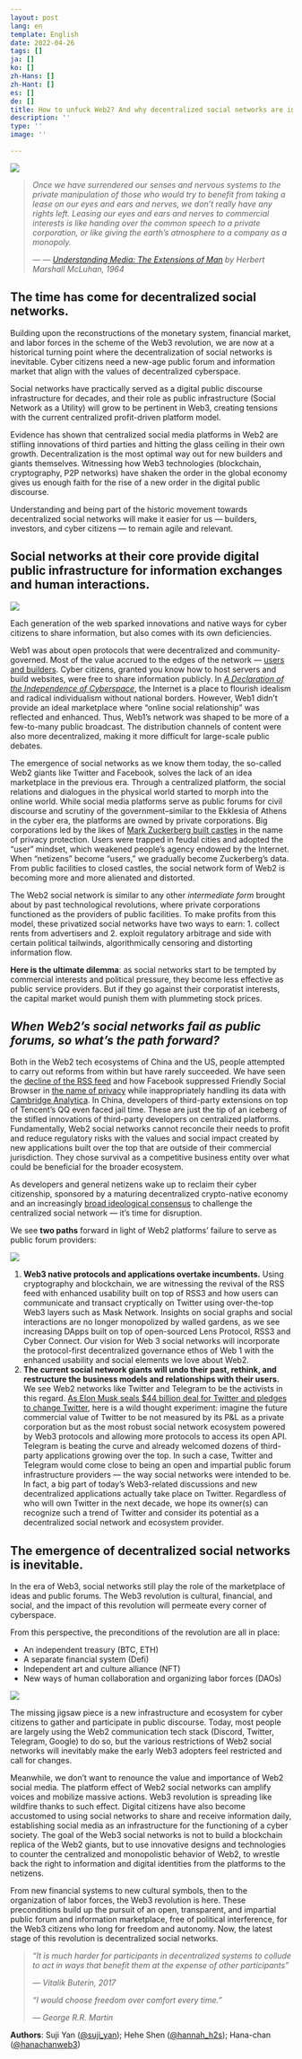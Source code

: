 ```yaml
---
layout: post
lang: en
template: English
date: 2022-04-26
tags: []
ja: []
ko: []
zh-Hans: []
zh-Hant: []
es: []
de: []
title: How to unfuck Web2? And why decentralized social networks are inevitable.
description: ''
type: ''
image: ''

---
```

![](https://vip2.loli.io/2022/04/26/OiNWlnze3ZJfT6a.jpg)

> _Once we have surrendered our senses and nervous systems to the private manipulation of those who would try to benefit from taking a lease on our eyes and ears and nerves, we don’t really have any rights left. Leasing our eyes and ears and nerves to commercial interests is like handing over the common speech to a private corporation, or like giving the earth’s atmosphere to a company as a monopoly._
>
> _— —_ [_Understanding Media: The Extensions of Man_](https://www.amazon.com/Understanding-Media-Extensions-Marshall-McLuhan/dp/0262631598) _by Herbert Marshall McLuhan, 1964_

## The time has come for decentralized social networks.

Building upon the reconstructions of the monetary system, financial market, and labor forces in the scheme of the Web3 revolution, we are now at a historical turning point where the decentralization of social networks is inevitable. Cyber citizens need a new-age public forum and information market that align with the values of decentralized cyberspace.

Social networks have practically served as a digital public discourse infrastructure for decades, and their role as public infrastructure (Social Network as a Utility) will grow to be pertinent in Web3, creating tensions with the current centralized profit-driven platform model.

Evidence has shown that centralized social media platforms in Web2 are stifling innovations of third parties and hitting the glass ceiling in their own growth. Decentralization is the most optimal way out for new builders and giants themselves. Witnessing how Web3 technologies (blockchain, cryptography, P2P networks) have shaken the order in the global economy gives us enough faith for the rise of a new order in the digital public discourse.

Understanding and being part of the historic movement towards decentralized social networks will make it easier for us — builders, investors, and cyber citizens — to remain agile and relevant.

## Social networks at their core provide digital public infrastructure for information exchanges and human interactions.

![](https://vip2.loli.io/2022/04/26/TYtnuwkSrEvmeyP.jpg)

Each generation of the web sparked innovations and native ways for cyber citizens to share information, but also comes with its own deficiencies.

Web1 was about open protocols that were decentralized and community-governed. Most of the value accrued to the edges of the network — [users and builders](https://future.a16z.com/why-web3-matters/). Cyber citizens, granted you know how to host servers and build websites, were free to share information publicly. In [_A Declaration of the Independence of Cyberspace_](https://www.eff.org/cyberspace-independence), the Internet is a place to flourish idealism and radical individualism without national borders. However, Web1 didn’t provide an ideal marketplace where “online social relationship” was reflected and enhanced. Thus, Web1’s network was shaped to be more of a few-to-many public broadcast. The distribution channels of content were also more decentralized, making it more difficult for large-scale public debates.

The emergence of social networks as we know them today, the so-called Web2 giants like Twitter and Facebook, solves the lack of an idea marketplace in the previous era. Through a centralized platform, the social relations and dialogues in the physical world started to morph into the online world. While social media platforms serve as public forums for civil discourse and scrutiny of the government–similar to the Ekklesia of Athens in the cyber era, the platforms are owned by private corporations. Big corporations led by the likes of [Mark Zuckerberg built castles](https://web3revolution.typlog.io/episodes/danny) in the name of privacy protection. Users were trapped in feudal cities and adopted the “user” mindset, which weakened people’s agency endowed by the Internet. When “netizens” become “users,” we gradually become Zuckerberg’s data. From public facilities to closed castles, the social network form of Web2 is becoming more and more alienated and distorted.

The Web2 social network is similar to any other _intermediate form_ brought about by past technological revolutions, where private corporations functioned as the providers of public facilities. To make profits from this model, these privatized social networks have two ways to earn: 1. collect rents from advertisers and 2. exploit regulatory arbitrage and side with certain political tailwinds, algorithmically censoring and distorting information flow.

**Here is the ultimate dilemma**: as social networks start to be tempted by commercial interests and political pressure, they become less effective as public service providers. But if they go against their corporatist interests, the capital market would punish them with plummeting stock prices.

## _When Web2’s social networks fail as public forums, so what’s the path forward?_

Both in the Web2 tech ecosystems of China and the US, people attempted to carry out reforms from within but have rarely succeeded. We have seen the [decline of the RSS feed](https://www.vice.com/en/article/a3mm4z/the-rise-and-demise-of-rss) and how Facebook suppressed Friendly Social Browser in [the name of privacy](https://www.google.com/url?q=https://www.eff.org/deeplinks/2020/11/once-again-facebook-using-privacy-sword-kill-independent-innovation%23:\~:text%3DFriendly%2520is%2520a%2520web%2520browser%252C%2520so%2520it%2520is%2520our%2520understanding,%25E2%2580%259D%2520Facebook%253B%2520Facebook%2520users%2520do.&sa=D&source=docs&ust=1650898398807095&usg=AOvVaw2iZrW8isqzGfXUGv0CwHPb) while inappropriately handling its data with [Cambridge Analytica](https://www.theguardian.com/news/2018/mar/17/cambridge-analytica-facebook-influence-us-election). In China, developers of third-party extensions on top of Tencent’s QQ even faced jail time. These are just the tip of an iceberg of the stifled innovations of third-party developers on centralized platforms. Fundamentally, Web2 social networks cannot reconcile their needs to profit and reduce regulatory risks with the values and social impact created by new applications built over the top that are outside of their commercial jurisdiction. They chose survival as a competitive business entity over what could be beneficial for the broader ecosystem.

As developers and general netizens wake up to reclaim their cyber citizenship, sponsored by a maturing decentralized crypto-native economy and an increasingly [broad ideological consensus](https://www.wired.com/story/you-yes-you-would-be-a-better-owner-for-twitter-than-elon-musk/) to challenge the centralized social network — it’s time for disruption.

We see **two paths** forward in light of Web2 platforms’ failure to serve as public forum providers:

![](https://vip2.loli.io/2022/04/26/PbXQxwl9IosaSjN.jpg)

1. **Web3 native protocols and applications overtake incumbents.** Using cryptography and blockchain, we are witnessing the revival of the RSS feed with enhanced usability built on top of RSS3 and how users can communicate and transact cryptically on Twitter using over-the-top Web3 layers such as Mask Network. Insights on social graphs and social interactions are no longer monopolized by walled gardens, as we see increasing DApps built on top of open-sourced Lens Protocol, RSS3 and Cyber Connect. Our vision for Web 3 social networks will incorporate the protocol-first decentralized governance ethos of Web 1 with the enhanced usability and social elements we love about Web2.
2. **The current social network giants will undo their past, rethink, and restructure the business models and relationships with their users.** We see Web2 networks like Twitter and Telegram to be the activists in this regard. [As Elon Musk seals $44 billion deal for Twitter and pledges to change Twitter](https://www.reuters.com/technology/exclusive-twitter-set-accept-musks-best-final-offer-sources-2022-04-25/), here is a wild thought experiment: imagine the future commercial value of Twitter to be not measured by its P&L as a private corporation but as the most robust social network ecosystem powered by Web3 protocols and allowing more protocols to access its open API. Telegram is beating the curve and already welcomed dozens of third-party applications growing over the top. In such a case, Twitter and Telegram would come close to being an open and impartial public forum infrastructure providers — the way social networks were intended to be. In fact, a big part of today’s Web3-related discussions and new decentralized applications actually take place on Twitter. Regardless of who will own Twitter in the next decade, we hope its owner(s) can recognize such a trend of Twitter and consider its potential as a decentralized social network and ecosystem provider.

## The emergence of decentralized social networks is inevitable.

In the era of Web3, social networks still play the role of the marketplace of ideas and public forums. The Web3 revolution is cultural, financial, and social, and the impact of this revolution will permeate every corner of cyberspace.

From this perspective, the preconditions of the revolution are all in place:

* An independent treasury (BTC, ETH)
* A separate financial system (Defi)
* Independent art and culture alliance (NFT)
* New ways of human collaboration and organizing labor forces (DAOs)

![](https://vip1.loli.io/2022/04/26/pDr89bgSsNOKvHY.png)

The missing jigsaw piece is a new infrastructure and ecosystem for cyber citizens to gather and participate in public discourse. Today, most people are largely using the Web2 communication tech stack (Discord, Twitter, Telegram, Google) to do so, but the various restrictions of Web2 social networks will inevitably make the early Web3 adopters feel restricted and call for changes.

Meanwhile, we don’t want to renounce the value and importance of Web2 social media. The platform effect of Web2 social networks can amplify voices and mobilize massive actions. Web3 revolution is spreading like wildfire thanks to such effect. Digital citizens have also become accustomed to using social networks to share and receive information daily, establishing social media as an infrastructure for the functioning of a cyber society. The goal of the Web3 social networks is not to build a blockchain replica of the Web2 giants, but to use innovative designs and technologies to counter the centralized and monopolistic behavior of Web2, to wrestle back the right to information and digital identities from the platforms to the netizens.

From new financial systems to new cultural symbols, then to the organization of labor forces, the Web3 revolution is here. These preconditions build up the pursuit of an open, transparent, and impartial public forum and information marketplace, free of political interference, for the Web3 citizens who long for freedom and autonomy. Now, the latest stage of this revolution is decentralized social networks.

> _“It is much harder for participants in decentralized systems to collude to act in ways that benefit them at the expense of other participants”_
>
> _― Vitalik Buterin, 2017_
>
> _“I would choose freedom over comfort every time.”_
>
> _― George R.R. Martin_

**Authors**: Suji Yan ([@suji_yan](http://twitter.com/suji_yan)); Hehe Shen ([@hannah_h2s](http://twitter.com/hannah_h2s)); Hana-chan ([@hanachanweb3](http://twitter.com/hanachanweb3))